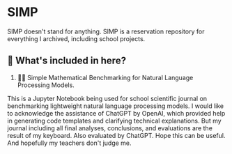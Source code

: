 # SIMP
SIMP doesn't stand for anything. SIMP is a reservation repository for everything I archived, including school projects.

## 📃 What's included in here?
1. 👨‍🔬 Simple Mathematical Benchmarking for Natural Language Processing Models.

This is a Jupyter Notebook being used for school scientific journal on benchmarking lightweight natural language processing models. I would like to acknowledge the assistance of ChatGPT by OpenAI, which provided help in generating code templates and clarifying technical explanations. But my journal including all final analyses, conclusions, and evaluations are the result of my keyboard. Also evaluated by ChatGPT. Hope this can be useful. And hopefully my teachers don't judge me.
